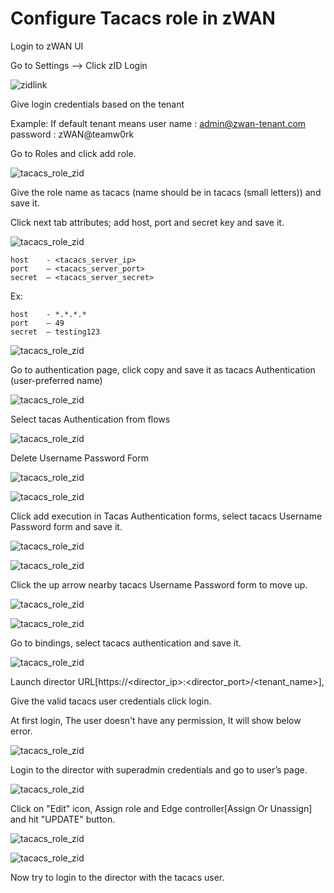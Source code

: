 # Configure Tacacs role in zWAN

Login to zWAN UI

Go to Settings --> Click zID Login 

![zidlink](zidlink.png)

Give login credentials based on the tenant

Example: If default tenant means user name : admin@zwan-tenant.com password : zWAN@teamw0rk

Go to Roles and click add role.

![tacacs_role_zid](images/tacacs_role_zid/tacacs_role_zid_1.png)

Give the role name as tacacs (name should be in tacacs (small letters)) and save it.

Click next tab attributes; add host, port and secret key and save it.

![tacacs_role_zid](images/tacacs_role_zid/tacacs_role_zid_2.png)

```
host    - <tacacs_server_ip>
port    – <tacacs_server_port>
secret  – <tacacs_server_secret>
```

Ex:

```
host    - *.*.*.*
port    – 49
secret  – testing123
```

![tacacs_role_zid](images/tacacs_role_zid/tacacs_role_zid_3.png)

Go to authentication page, click copy and save it as tacacs Authentication (user-preferred name)

![tacacs_role_zid](images/tacacs_role_zid/tacacs_role_zid_4.png)

Select tacas Authentication from flows

![tacacs_role_zid](images/tacacs_role_zid/tacacs_role_zid_5.png)

Delete Username Password Form

![tacacs_role_zid](images/tacacs_role_zid/tacacs_role_zid_6.png)

![tacacs_role_zid](images/tacacs_role_zid/tacacs_role_zid_7.png)

Click add execution in Tacas Authentication forms, select tacacs Username Password form and save it.

![tacacs_role_zid](images/tacacs_role_zid/tacacs_role_zid_8.png)

![tacacs_role_zid](images/tacacs_role_zid/tacacs_role_zid_9.png)

Click the up arrow nearby tacacs Username Password form to move up.

![tacacs_role_zid](images/tacacs_role_zid/tacacs_role_zid_10.png)

![tacacs_role_zid](images/tacacs_role_zid/tacacs_role_zid_11.png)

Go to bindings, select tacacs authentication and save it.

![tacacs_role_zid](images/tacacs_role_zid/tacacs_role_zid_12.png)

Launch director URL[https://<director_ip>:<director_port>/<tenant_name>],

Give the valid tacacs user credentials click login.

At first login, The user doesn't have any permission, It will show below error.

![tacacs_role_zid](images/tacacs_role_zid/permission-error.png)

Login to the director with superadmin credentials and go to user’s page.

![tacacs_role_zid](images/tacacs_role_zid/tacacs_role_zid_14.png)

Click on "Edit" icon, Assign role and Edge controller[Assign Or Unassign] and hit "UPDATE" button.

![tacacs_role_zid](images/tacacs_role_zid/tacacs_role_zid_15.png)

![tacacs_role_zid](images/tacacs_role_zid/tacacs_role_zid_16.png)

Now try to login to the director with the tacacs user.
